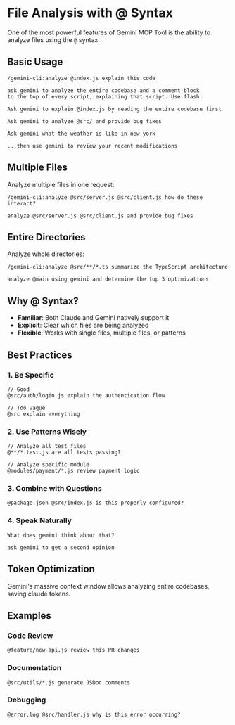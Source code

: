 # File Analysis with @ Syntax

One of the most powerful features of Gemini MCP Tool is the ability to analyze files using the `@` syntax.

## Basic Usage

```
/gemini-cli:analyze @index.js explain this code
```
```
ask gemini to analyze the entire codebase and a comment block 
to the top of every script, explaining that script. Use flash.
```
```
Ask gemini to explain @index.js by reading the entire codebase first
```
```
Ask gemini to analyze @src/ and provide bug fixes
```
```
Ask gemini what the weather is like in new york
```
```
...then use gemini to review your recent modifications
```
## Multiple Files

Analyze multiple files in one request:
```
/gemini-cli:analyze @src/server.js @src/client.js how do these interact?
```
```
analyze @src/server.js @src/client.js and provide bug fixes
```

## Entire Directories

Analyze whole directories:
```
/gemini-cli:analyze @src/**/*.ts summarize the TypeScript architecture
```
```
analyze @main using gemini and determine the top 3 optimizations
```

## Why @ Syntax?

- **Familiar**: Both Claude and Gemini natively support it
- **Explicit**: Clear which files are being analyzed
- **Flexible**: Works with single files, multiple files, or patterns

## Best Practices

### 1. Be Specific
```
// Good
@src/auth/login.js explain the authentication flow

// Too vague
@src explain everything
```

### 2. Use Patterns Wisely
```
// Analyze all test files
@**/*.test.js are all tests passing?

// Analyze specific module
@modules/payment/*.js review payment logic
```

### 3. Combine with Questions
```
@package.json @src/index.js is this properly configured?
```

### 4. Speak Naturally
```
What does gemini think about that?
```
```
ask gemini to get a second opinion
```

## Token Optimization

Gemini's massive context window allows analyzing entire codebases, saving claude tokens.

## Examples

### Code Review
```
@feature/new-api.js review this PR changes
```

### Documentation
```
@src/utils/*.js generate JSDoc comments
```

### Debugging
```
@error.log @src/handler.js why is this error occurring?
```